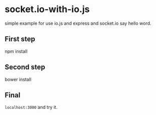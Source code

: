 # socket.io-with-io.js
simple example for use io.js and express and socket.io say hello word.

## First step
npm install

## Second step
bower install

## Final
`localhost:3000` and try it.
